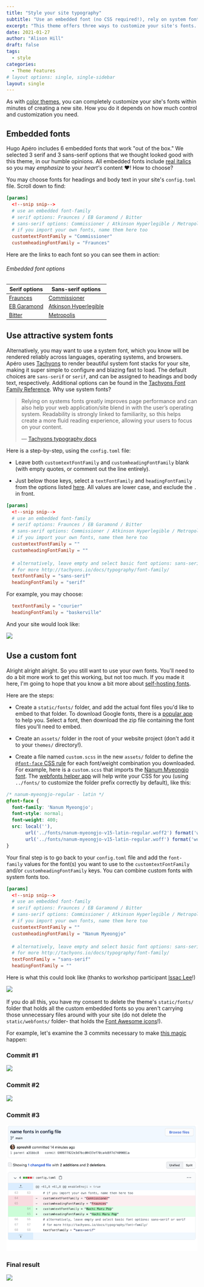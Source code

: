 ```yaml
---
title: "Style your site typography"
subtitle: "Use an embedded font (no CSS required!), rely on system fonts reliably using Tachyons, or bring your own font files- your choice."
excerpt: "This theme offers three ways to customize your site's fonts. Choose from 6 embedded font options, including 3 serif and 3 sans-serif fonts, or rely on system fonts with reliable fallbacks using Tachyons. You may also bring your own font files (CSS required!)."
date: 2021-01-27
author: "Alison Hill"
draft: false
tags:
  - style
categories:
  - Theme Features
# layout options: single, single-sidebar
layout: single
---
```


As with [color themes](../color-themes), you can completely customize your site's fonts within minutes of creating a new site. How you do it depends on how much control and customization you need.

## Embedded fonts

Hugo Apéro includes 6 embedded fonts that work "out of the box." We selected 3 serif and 3 sans-serif options that we thought looked good with this theme, in our humble opinions. All embedded fonts include [real italics](https://www.marksimonson.com/notebook/view/FakevsTrueItalics) so you may <em>emphasize</em> to your <em>heart's</em> content :heart:! How to choose?

You may choose fonts for headings and body text in your site's `config.toml` file. Scroll down to find:

```toml
[params]
  <!--snip snip-->
  # use an embedded font-family
  # serif options: Fraunces / EB Garamond / Bitter
  # sans-serif options: Commissioner / Atkinson Hyperlegible / Metropolis
  # if you import your own fonts, name them here too
  customtextFontFamily = "Commissioner"
  customheadingFontFamily = "Fraunces"
```

Here are the links to each font so you can see them in action:

<h6 class="ttu tracked pv3 bt">Embedded font options</h6>
    <table class="collapse ba bw1 b--moon-gray mv4 w-100">
      <thead>
        <tr>
          <th class="f6 fw6 tl ttu pa3">Serif options</th>
          <th class="f6 fw6 tl ttu pa3">Sans-serif options</th>
        </tr>
      </thead>
      <tbody>
        <tr class="stripe-dark">
          <td class="pa3"><a href="https://fraunces.undercase.xyz/">Fraunces</a></td>
          <td class="pa3"><a href="https://github.com/kosbarts/Commissioner">Commissioner</a></td>
        </tr>
        <tr class="stripe-dark">
          <td class="pa3"><a href="https://fonts.google.com/specimen/EB+Garamond">EB Garamond</a></td>
          <td class="pa3"><a href="https://fonts.google.com/specimen/Atkinson+Hyperlegible">Atkinson Hyperlegible</a></td>
        </tr>
        <tr class="stripe-dark">
          <td class="pa3"><a href="https://fonts.google.com/specimen/Bitter">Bitter</a></td>
          <td class="pa3"><a href="https://fontsarena.com/metropolis-by-chris-simpson/">Metropolis</a></td>
        </tr>
      </tbody>
    </table>

## Use attractive system fonts

Alternatively, you may want to use a system font, which you know will be rendered reliably across languages, operating systems, and browsers. Apéro uses [Tachyons](https://tachyons.io) to render beautiful system font stacks for your site, making it super simple to configure and blazing fast to load. The default choices are `sans-serif` or `serif`, and can be assigned to headings and body text, respectively. Additional options can be found in the [Tachyons Font Family Reference](https://tachyons.io/docs/typography/font-family/). Why use system fonts?

>  Relying on systems fonts greatly improves page performance and can also help your web application/site blend in with the user’s operating system. Readability is strongly linked to familiarity, so this helps create a more fluid reading experience, allowing your users to focus on your content. 
>
> &mdash; [Tachyons typography docs](http://tachyons.io/docs/typography/font-family/)

Here is a step-by-step, using the `config.toml` file:

+ Leave both `customtextFontFamily` and `customheadingFontFamily` blank (with empty quotes, or comment out the line entirely).

+ Just below those keys, select a `textFontFamily` and `headingFontFamily` from the options listed [here](http://tachyons.io/docs/typography/font-family/). All values are lower case, and exclude the `.` in front. 

```toml
[params]
  <!--snip snip-->
  # use an embedded font-family
  # serif options: Fraunces / EB Garamond / Bitter
  # sans-serif options: Commissioner / Atkinson Hyperlegible / Metropolis
  # if you import your own fonts, name them here too
  customtextFontFamily = ""
  customheadingFontFamily = ""
  
  # alternatively, leave empty and select basic font options: sans-serif or serif
  # for more http://tachyons.io/docs/typography/font-family/
  textFontFamily = "sans-serif"
  headingFontFamily = "serif"
```

For example, you may choose:
```toml
  textFontFamily = "courier"
  headingFontFamily = "baskerville"
```

And your site would look like:

![](system-font.png)

## Use a custom font

Alright alright alright. So you still want to use your own fonts. You'll need to do a bit more work to get this working, but not too much. If you made it here, I'm going to hope that you know a bit more about [self-hosting fonts](https://www.tunetheweb.com/blog/should-you-self-host-google-fonts/).

Here are the steps:

+ Create a `static/fonts/` folder, and add the actual font files you'd like to embed to that folder. To download Google fonts, there is a [popular app](https://google-webfonts-helper.herokuapp.com/fonts) to help you. Select a font, then download the zip file containing the font files you'll need to embed.

+ Create an `assets/` folder in the root of your website project (don't add it to your `themes/` directory!).

+ Create a file named `custom.scss` in the new `assets/` folder to define the [`@font-face` CSS rule](https://developer.mozilla.org/en-US/docs/Web/CSS/@font-face) for each font/weight combination you downloaded. For example, here is a `custom.scss` that imports the [Nanum Myeongjo font](https://fonts.google.com/specimen/Nanum+Myeongjo). The [webfonts helper app](https://google-webfonts-helper.herokuapp.com/fonts) will help write your CSS for you (using `../fonts/` to customize the folder prefix correctly by default), like this:

```scss
/* nanum-myeongjo-regular - latin */
@font-face {
  font-family: 'Nanum Myeongjo';
  font-style: normal;
  font-weight: 400;
  src: local(''),
       url('../fonts/nanum-myeongjo-v15-latin-regular.woff2') format('woff2'), 
       url('../fonts/nanum-myeongjo-v15-latin-regular.woff') format('woff'); 
}
```

Your final step is to go back to your `config.toml` file and add the `font-family` values for the font(s) you want to use to the `customtextFontFamily` and/or `customheadingFontFamily` keys. You can combine custom fonts with system fonts too. 

```toml
[params]
  <!--snip snip-->
  # use an embedded font-family
  # serif options: Fraunces / EB Garamond / Bitter
  # sans-serif options: Commissioner / Atkinson Hyperlegible / Metropolis
  # if you import your own fonts, name them here too
  customtextFontFamily = ""
  customheadingFontFamily = "Nanum Myeongjo"

  # alternatively, leave empty and select basic font options: sans-serif or serif
  # for more http://tachyons.io/docs/typography/font-family/
  textFontFamily = "sans-serif"
  headingFontFamily = ""
```

Here is what this could look like (thanks to workshop participant [Issac Lee](https://github.com/issactoast)!)

![](isaac-font.png)

If you do all this, you have my consent to delete the theme's `static/fonts/` folder that holds all the custom embedded fonts so you aren't carrying those unnecessary files around with your site (do not delete the `static/webfonts/` folder- that holds the [Font Awesome icons](https://fontawesome.com/)!).

For example, let's examine the 3 commits necessary to make [this magic](https://google-webfonts-helper.herokuapp.com/fonts/hachi-maru-pop?subsets=latin) happen:

### Commit #1

![](font-static-files.png)

### Commit #2

![](font-assets-css.png)

### Commit #3

![](font-config.png)

### Final result

![](hachi-font.png)